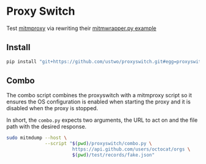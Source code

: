 # Proxy Switch

Test [mitmproxy](https://mitmproxy.org) via rewriting their [mitmwrapper.py example](https://github.com/mitmproxy/mitmproxy/blob/master/examples/mitmproxywrapper.py)

## Install

```sh
pip install "git+https://github.com/ustwo/proxyswitch.git#egg=proxyswitch"
```


## Combo

The combo script combines the proxyswitch with a mitmproxy script so it ensures
the OS configuration is enabled when starting the proxy and it is disabled when
the proxy is stopped.

In short, the `combo.py` expects two arguments, the URL to act on and the file
path with the desired response.

```sh
sudo mitmdump --host \
              --script "$(pwd)/proxyswitch/combo.py \
                        https://api.github.com/users/octocat/orgs \
                        $(pwd)/test/records/fake.json"
```
